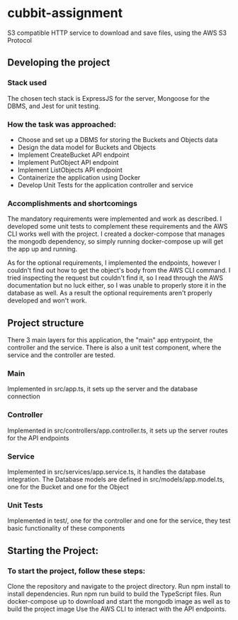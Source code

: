 # cubbit-assignment
S3 compatible HTTP service to download and save files, using the AWS S3 Protocol

## Developing the project

### Stack used

The chosen tech stack is ExpressJS for the server, Mongoose for the DBMS, and Jest for unit testing.


### How the task was approached:

- Choose and set up a DBMS for storing the Buckets and Objects data
- Design the data model for Buckets and Objects
- Implement CreateBucket API endpoint
- Implement PutObject API endpoint
- Implement ListObjects API endpoint
- Containerize the application using Docker
- Develop Unit Tests for the application controller and service


### Accomplishments and shortcomings

The mandatory requirements were implemented and work as described. 
I developed some unit tests to complement these requirements and the AWS CLI works well with the project.
I created a docker-compose that manages the mongodb dependency, so simply running docker-compose up will get the app up and running.

As for the optional requirements, I implemented the endpoints, however I couldn't find out how to get the object's body from the AWS CLI command.
I tried inspecting the request but couldn't find it, so I read through the AWS documentation but no luck either, so I was unable to properly store it in the database as well.
As a result the optional requirements aren't properly developed and won't work.




## Project structure

There 3 main layers for this application, the "main" app entrypoint, the controller and the service.
There is also a unit test component, where the service and the controller are tested.


### Main
Implemented in src/app.ts, it sets up the server and the database connection


### Controller
Implemented in src/controllers/app.controller.ts, it sets up the server routes for the API endpoints


### Service
Implemented in src/services/app.service.ts, it handles the database integration.
The Database models are defined in src/models/app.model.ts, one for the Bucket and one for the Object


### Unit Tests
Implemented in test/, one for the controller and one for the service, they test basic functionality of these components




## Starting the Project:
### To start the project, follow these steps:

Clone the repository and navigate to the project directory.
Run npm install to install dependencies.
Run npm run build to build the TypeScript files.
Run docker-compose up to download and start the mongodb image as well as to build the project image
Use the AWS CLI to interact with the API endpoints.
